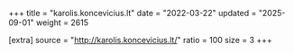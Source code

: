 +++
title = "karolis.koncevicius.lt"
date = "2022-03-22"
updated = "2025-09-01"
weight = 2615

[extra]
source = "http://karolis.koncevicius.lt/"
ratio = 100
size = 3
+++
